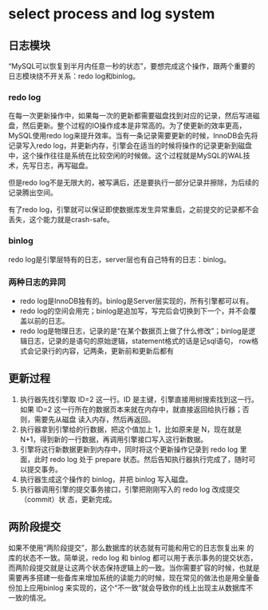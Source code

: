 # select process and log system
## 日志模块
“MySQL可以恢复到半月内任意一秒的状态”，要想完成这个操作，跟两个重要的日志模块绕不开关系：redo log和binlog。
### redo log
在每一次更新操作中，如果每一次的更新都需要磁盘找到对应的记录，然后写进磁盘，然后更新。整个过程的IO操作成本是非常高的。为了使更新的效率更高，MySQL使用redo log来提升效率。当有一条记录需要更新的时候，InnoDB会先将记录写入redo log，并更新内存，引擎会在适当的时候将操作的记录更新到磁盘中，这个操作往往是系统在比较空闲的时候做。这个过程就是MySQL的WAL技术，先写日志，再写磁盘。

但是redo log不是无限大的，被写满后，还是要执行一部分记录并擦除，为后续的记录腾出空间。

有了redo log，引擎就可以保证即使数据库发生异常重启，之前提交的记录都不会丢失，这个能力就是crash-safe。
### binlog
redo log是引擎层特有的日志，server层也有自己特有的日志：binlog。

### 两种日志的异同
* redo log是InnoDB独有的。binlog是Server层实现的，所有引擎都可以有。
* redo log的空间会用完；binlog是追加写，写完后会切换到下一个，并不会覆盖以前的日志。
* redo log是物理日志，记录的是“在某个数据页上做了什么修改”；binlog是逻辑日志，记录的是语句的原始逻辑，statement格式的话是记sql语句， row格式会记录行的内容，记两条，更新前和更新后都有


## 更新过程
1. 执行器先找引擎取 ID=2 这一行。ID 是主键，引擎直接用树搜索找到这一行。如果
ID=2 这一行所在的数据页本来就在内存中，就直接返回给执行器；否则，需要先从磁盘
读入内存，然后再返回。
2. 执行器拿到引擎给的行数据，把这个值加上 1，比如原来是 N，现在就是 N+1，得到新的一行数据，再调用引擎接口写入这行新数据。
3. 引擎将这行新数据更新到内存中，同时将这个更新操作记录到 redo log 里面，此时
redo log 处于 prepare 状态。然后告知执行器执行完成了，随时可以提交事务。
4. 执行器生成这个操作的 binlog，并把 binlog 写入磁盘。
5. 执行器调用引擎的提交事务接口，引擎把刚刚写入的 redo log 改成提交（commit）状
态，更新完成。
## 两阶段提交
如果不使用“两阶段提交”，那么数据库的状态就有可能和用它的日志恢复出来
的库的状态不一致。简单说，redo log 和 binlog 都可以用于表示事务的提交状态，而两阶段提交就是让这两个状态保持逻辑上的一致。当你需要扩容的时候，也就是需要再多搭建一些备库来增加系统的读能力的时候，现在常见的做法也是用全量备份加上应用binlog 来实现的，这个“不一致”就会导致你的线上出现主从数据库不一致的情况。